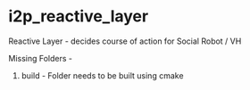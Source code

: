 # i2p_reactive_layer
Reactive Layer - decides course of action for Social Robot / VH

Missing Folders -
1) build - Folder needs to be built using cmake
